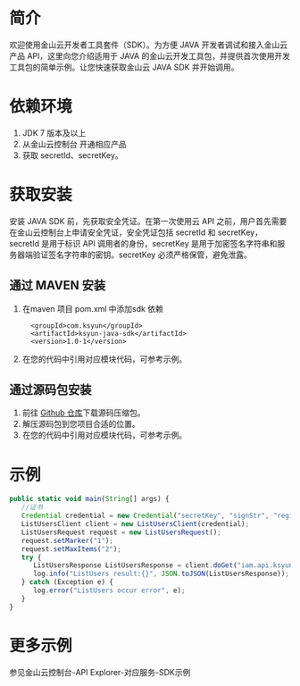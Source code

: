 # 简介

欢迎使用金山云开发者工具套件（SDK）。为方便 JAVA 开发者调试和接入金山云产品 API，这里向您介绍适用于 JAVA 的金山云开发工具包，并提供首次使用开发工具包的简单示例。让您快速获取金山云 JAVA SDK 并开始调用。

# 依赖环境

1. JDK 7 版本及以上
2. 从金山云控制台 开通相应产品
3. 获取 secretId、secretKey。

# 获取安装

安装 JAVA SDK 前，先获取安全凭证。在第一次使用云 API 之前，用户首先需要在金山云控制台上申请安全凭证，安全凭证包括 secretId 和 secretKey， secretId 是用于标识 API 调用者的身份，secretKey 是用于加密签名字符串和服务器端验证签名字符串的密钥。secretKey 必须严格保管，避免泄露。

## 通过 MAVEN 安装

1. 在maven 项目 pom.xml 中添加sdk 依赖
   ```
     <groupId>com.ksyun</groupId>
     <artifactId>ksyun-java-sdk</artifactId>
     <version>1.0-1</version>
   ```
2. 在您的代码中引用对应模块代码，可参考示例。

## 通过源码包安装

1. 前往 [Github 仓库](https://github.com/kingsoftcloud/sdk-java)下载源码压缩包。
2. 解压源码包到您项目合适的位置。
3. 在您的代码中引用对应模块代码，可参考示例。

# 示例

```js
public static void main(String[] args) {
   //证书
   Credential credential = new Credential("secretKey", "signStr", "region");
   ListUsersClient client = new ListUsersClient(credential);
   ListUsersRequest request = new ListUsersRequest();
   request.setMarker("1");
   request.setMaxItems("2");
   try {
      ListUsersResponse ListUsersResponse = client.doGet("iam.api.ksyun.com", request);
      log.info("ListUsers result:{}", JSON.toJSON(ListUsersResponse));
   } catch (Exception e) {
      log.error("ListUsers occur error", e);
   }
}
```

# 更多示例
参见金山云控制台-API Explorer-对应服务-SDK示例